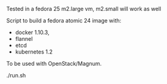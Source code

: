 Tested in a fedora 25 m2.large vm, m2.small will work as well

Script to build a fedora atomic 24 image with:

* docker 1.10.3,
* flannel
* etcd
* kubernetes 1.2

To be used with OpenStack/Magnum.

./run.sh
